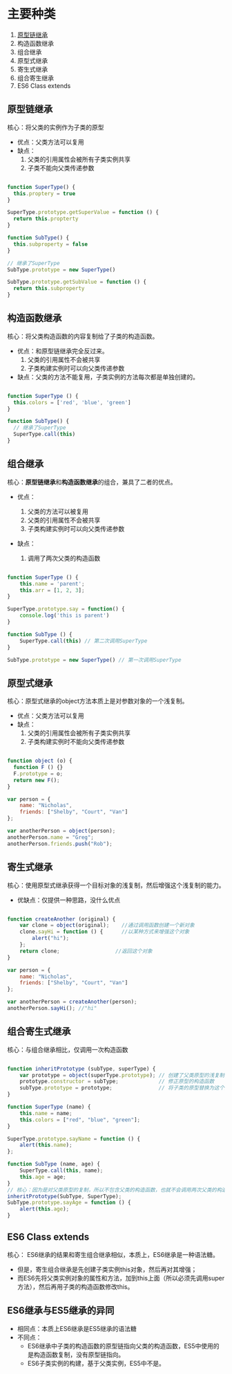 # 主要种类

1. [原型链继承](#原型链继承)
2. 构造函数继承
3. 组合继承
4. 原型式继承
5. 寄生式继承
6. 组合寄生继承
7. ES6 Class extends

## 原型链继承

核心：将父类的实例作为子类的原型

- 优点：父类方法可以复用
- 缺点：
  1. 父类的引用属性会被所有子类实例共享
  2. 子类不能向父类传递参数

```js

function SuperType() {
  this.proptery = true
}

SuperType.prototype.getSuperValue = function () {
  return this.propterty
}

function SubType() {
  this.subproperty = false
}

// 继承了SuperType
SubType.prototype = new SuperType()

SubType.prototype.getSubValue = function () {
  return this.subproperty
}

```

## 构造函数继承

核心：将父类构造函数的内容复制给了子类的构造函数。

- 优点：和原型链继承完全反过来。
  1. 父类的引用属性不会被共享
  2. 子类构建实例时可以向父类传递参数
- 缺点：父类的方法不能复用，子类实例的方法每次都是单独创建的。

```js

function SuperType () {
  this.colors = ['red', 'blue', 'green']
}

function SubType() {
  // 继承了SuperType
  SuperType.call(this)
}

```

## 组合继承

核心：**原型链继承**和**构造函数继承**的组合，兼具了二者的优点。

- 优点：
  1. 父类的方法可以被复用
  2. 父类的引用属性不会被共享
  3. 子类构建实例时可以向父类传递参数

- 缺点：
  1. 调用了两次父类的构造函数

```js

function SuperType () {
    this.name = 'parent';
    this.arr = [1, 2, 3];
}

SuperType.prototype.say = function() { 
    console.log('this is parent')
}

function SubType () {
    SuperType.call(this) // 第二次调用SuperType
}

SubType.prototype = new SuperType() // 第一次调用SuperType


```

## 原型式继承

核心：原型式继承的object方法本质上是对参数对象的一个浅复制。

- 优点：父类方法可以复用
- 缺点：
  1. 父类的引用属性会被所有子类实例共享
  2. 子类构建实例时不能向父类传递参数

```js

function object (o) {
  function F () {}
  F.prototype = o;
  return new F();
}

var person = {
    name: "Nicholas",
    friends: ["Shelby", "Court", "Van"]
};

var anotherPerson = object(person);
anotherPerson.name = "Greg";
anotherPerson.friends.push("Rob");

```

## 寄生式继承

核心：使用原型式继承获得一个目标对象的浅复制，然后增强这个浅复制的能力。

- 优缺点：仅提供一种思路，没什么优点

```js

function createAnother (original) {
    var clone = object(original);    //通过调用函数创建一个新对象
    clone.sayHi = function () {      //以某种方式来增强这个对象
        alert("hi");
    };
    return clone;                  //返回这个对象
}

var person = {
    name: "Nicholas",
    friends: ["Shelby", "Court", "Van"]
};

var anotherPerson = createAnother(person);
anotherPerson.sayHi(); //"hi"

```

## 组合寄生式继承

核心：与组合继承相比，仅调用一次构造函数

```js

function inheritPrototype (subType, superType) {
    var prototype = object(superType.prototype); // 创建了父类原型的浅复制
    prototype.constructor = subType;             // 修正原型的构造函数
    subType.prototype = prototype;               // 将子类的原型替换为这个原型
}

function SuperType (name) {
    this.name = name;
    this.colors = ["red", "blue", "green"];
}

SuperType.prototype.sayName = function () {
    alert(this.name);
};

function SubType (name, age) {
    SuperType.call(this, name);
    this.age = age;
}
// 核心：因为是对父类原型的复制，所以不包含父类的构造函数，也就不会调用两次父类的构造函数造成浪费
inheritPrototype(SubType, SuperType);
SubType.prototype.sayAge = function () {
    alert(this.age);
}

```

## ES6 Class extends

核心： ES6继承的结果和寄生组合继承相似，本质上，ES6继承是一种语法糖。

- 但是，寄生组合继承是先创建子类实例this对象，然后再对其增强；
- 而ES6先将父类实例对象的属性和方法，加到this上面（所以必须先调用super方法），然后再用子类的构造函数修改this。

## ES6继承与ES5继承的异同

- 相同点：本质上ES6继承是ES5继承的语法糖
- 不同点：
  - ES6继承中子类的构造函数的原型链指向父类的构造函数，ES5中使用的是构造函数复制，没有原型链指向。
  - ES6子类实例的构建，基于父类实例，ES5中不是。
